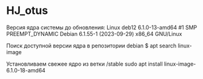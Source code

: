 # HJ_otus

Версия ядра системы до обновления:
Linux deb12 6.1.0-13-amd64 #1 SMP PREEMPT_DYNAMIC Debian 6.1.55-1 (2023-09-29) x86_64 GNU/Linux

Поиск доступной версии ядра в репозитории debian
$ apt search linux-image

Установливаем свежее ядро из ветки /stable
sudo apt install linux-image-6.1.0-18-amd64

